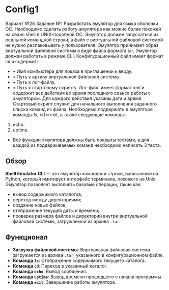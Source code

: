 # Config1
Вариант №26
Задание №1
Разработать эмулятор для языка оболочки ОС. Необходимо сделать работу
эмулятора как можно более похожей на сеанс shell в UNIX-подобной ОС.
Эмулятор должен запускаться из реальной командной строки, а файл с
виртуальной файловой системой не нужно распаковывать у пользователя.
Эмулятор принимает образ виртуальной файловой системы в виде файла формата
tar. Эмулятор должен работать в режиме CLI.
Конфигурационный файл имеет формат ini и содержит:
- • Имя компьютера для показа в приглашении к вводу.
- • Путь к архиву виртуальной файловой системы.
- • Путь к лог-файлу.
- • Путь к стартовому скрипту.
Лог-файл имеет формат xml и содержит все действия во время последнего
сеанса работы с эмулятором. Для каждого действия указаны дата и время.
Стартовый скрипт служит для начального выполнения заданного списка
команд из файла.
Необходимо поддержать в эмуляторе команды ls, cd и exit, а также
следующие команды:
1. echo.
2. uptime.
- Все функции эмулятора должны быть покрыты тестами, а для каждой из
поддерживаемых команд необходимо написать 3 теста.

## Обзор

**Shell Emulator CLI** — это эмулятор командной строки, написанный на Python, который имитирует интерфейс терминала, похожего на Unix. Эмулятор позволяет выполнять базовые операции, такие как:
- вывод содержимого каталогов;
- переход между директориями;
- создание новых файлов;
- отображение текущей даты и времени;
- проверка размера файлов и директорий внутри виртуальной файловой системы, загружаемой из архива `.tar`.

## Функционал

- **Загрузка файловой системы**: Виртуальная файловая система загружается из архива `.tar`, указанного в конфигурационном файле.
- **Команда `ls`**: Отображение содержимого текущего каталога.
- **Команда `cd`**: Переход в указанный каталог.
- **Команда `echo`**: Вывод сообщения.
- **Команда `uptime`**: Вывод времени прошедшего с начала программы.
- **Команда `exit`**: Завершение работы эмулятора.
